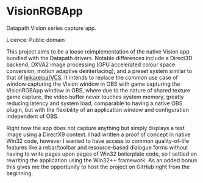 VisionRGBApp
==================

Datapath Vision series capture app.

Licence: Public domain

This project aims to be a loose reimplementation of the native Vision app bundled with the Datapath drivers. Notable differences include a Direct3D backend, DXVA2 image processing (GPU accelerated colour space conversion, motion adaptive deinterlacing), and a preset system similar to that of [leikareipa/VCS](https://github.com/leikareipa/vcs). It intends to replace the common use case of window capturing the Vision window in OBS with game capturing the VisionRGBApp window in OBS, where due to the nature of shared texture game capture, the video buffer never touches system memory, greatly reducing latency and system load, comparable to having a native OBS plugin, but with the flexibility of an application window and configuration independent of OBS.

Right now the app does not capture anything but simply displays a test image using a DirectX9 context. I had written a proof of concept in native Win32 code, however I wanted to have access to common quality-of-life features like a rebar/toolbar and resource-based dialogue forms without having to write pages upon pages of Win32 boilerplate code, so I settled on rewriting the application using the Win32++ framework. As an added bonus this gives me the opportunity to host the project on GitHub right from the beginning.